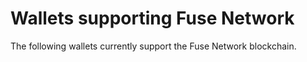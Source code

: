 # Wallets supporting Fuse Network

The following wallets currently support the Fuse Network blockchain.
